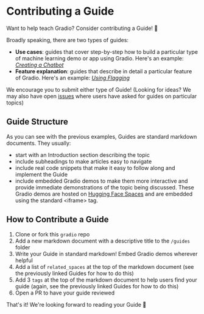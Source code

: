 # Contributing a Guide

Want to help teach Gradio? Consider contributing a Guide! 🤗 

Broadly speaking, there are two types of guides:

* **Use cases**: guides that cover step-by-step how to build a particular type of machine learning demo or app using Gradio. Here's an example: [_Creating a Chatbot_](https://github.com/gradio-app/gradio/blob/master/guides/creating_a_chatbot.md)
* **Feature explanation**: guides that describe in detail a particular feature of Gradio.  Here's an example: [_Using Flagging_](https://github.com/gradio-app/gradio/blob/master/guides/using_flagging.md)

We encourage you to submit either type of Guide! (Looking for ideas? We may also have open [issues](https://github.com/gradio-app/gradio/issues?q=is%3Aopen+is%3Aissue+label%3Aguides) where users have asked for guides on particular topics)

## Guide Structure

As you can see with the previous examples, Guides are standard markdown documents. They usually:
* start with an Introduction section describing the topic
* include subheadings to make articles easy to navigate
* include real code snippets that make it easy to follow along and implement the Guide
* include embedded Gradio demos to make them more interactive and provide immediate demonstrations of the topic being discussed. These Gradio demos are hosted on [Hugging Face Spaces](https://huggingface.co/spaces) and are embedded using the standard \<iframe\> tag.


## How to Contribute a Guide

1. Clone or fork this `gradio` repo
2. Add a new markdown document with a descriptive title to the `/guides` folder
3. Write your Guide in standard markdown! Embed Gradio demos wherever helpful
4. Add a list of `related_spaces` at the top of the markdown document (see the previously linked Guides for how to do this)
5. Add 3 `tags` at the top of the markdown document to help users find your guide (again, see the previously linked Guides for how to do this)
6. Open a PR to have your guide reviewed

That's it! We're looking forward to reading your Guide 🥳